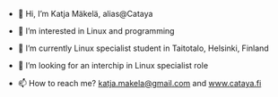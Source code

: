 - 👋 Hi, I’m Katja Mäkelä, alias@Cataya
- 👀 I’m interested in Linux and programming
- 🌱 I’m currently Linux specialist student in Taitotalo, Helsinki, Finland
- 💞️ I’m looking for an interchip in Linux specialist role

- 📫 How to reach me? katja.makela@gmail.com and www.cataya.fi

<!---
Cataya/Cataya is a ✨ special ✨ repository because its `README.md` (this file) appears on your GitHub profile.
You can click the Preview link to take a look at your changes.
--->
